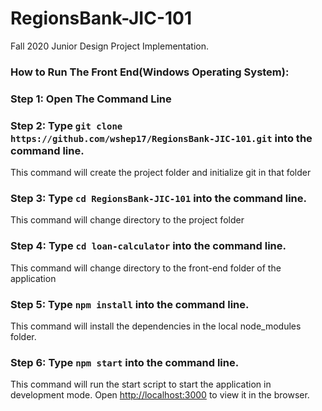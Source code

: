 # RegionsBank-JIC-101
Fall 2020 Junior Design Project Implementation.

### How to Run The Front End(Windows Operating System):

### Step 1: Open The Command Line

### Step 2: Type `git clone https://github.com/wshep17/RegionsBank-JIC-101.git` into the command line.
This command will create the project folder and initialize git in that folder

### Step 3: Type `cd RegionsBank-JIC-101` into the command line.
This command will change directory to the project folder

### Step 4: Type `cd loan-calculator` into the command line.
This command will change directory to the front-end folder of the application

### Step 5: Type `npm install` into the command line.
This command will install the dependencies in the local node_modules folder.

### Step 6: Type `npm start` into the command line.
This command will run the start script to start the application in development mode.
Open [http://localhost:3000](http://localhost:3000) to view it in the browser.
